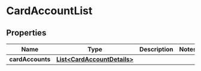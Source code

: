 # CardAccountList

## Properties
Name | Type | Description | Notes
------------ | ------------- | ------------- | -------------
**cardAccounts** | [**List&lt;CardAccountDetails&gt;**](CardAccountDetails.md) |  | 
